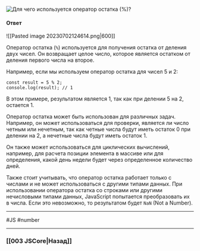 ![Для чего используется оператор остатка (`%`)?](https://youtu.be/G4iYlbilozM?t=88)

#### Ответ

![[Pasted image 20230702124614.png|600]]

Оператор остатка (`%`) используется для получения остатка от деления двух чисел. Он возвращает целое число, которое является остатком от деления первого числа на второе.

Например, если мы используем оператор остатка для чисел 5 и 2:

```
const result = 5 % 2;
console.log(result); // 1
```

В этом примере, результатом является 1, так как при делении 5 на 2, остается 1.

Оператор остатка может быть использован для различных задач. Например, он может использоваться для проверки, является ли число четным или нечетным, так как четные числа будут иметь остаток 0 при делении на 2, а нечетные числа будут иметь остаток 1.

Он также может использоваться для циклических вычислений, например, для расчета позиции элемента в массиве или для определения, какой день недели будет через определенное количество дней.

Также стоит учитывать, что оператор остатка работает только с числами и не может использоваться с другими типами данных. При использовании оператора остатка со строками или другими нечисловыми типами данных, JavaScript попытается преобразовать их в числа. Если это невозможно, то результатом будет `NaN` (Not a Number).

___
#JS #number 

___

### [[003 JSCore|Назад]]